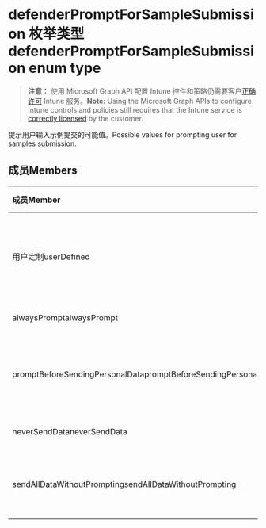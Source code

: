 # <a name="defenderpromptforsamplesubmission-enum-type"></a><span data-ttu-id="254d1-101">defenderPromptForSampleSubmission 枚举类型</span><span class="sxs-lookup"><span data-stu-id="254d1-101">defenderPromptForSampleSubmission enum type</span></span>

> <span data-ttu-id="254d1-102">**注意：** 使用 Microsoft Graph API 配置 Intune 控件和策略仍需要客户[正确许可](https://go.microsoft.com/fwlink/?linkid=839381) Intune 服务。</span><span class="sxs-lookup"><span data-stu-id="254d1-102">**Note:** Using the Microsoft Graph APIs to configure Intune controls and policies still requires that the Intune service is [correctly licensed](https://go.microsoft.com/fwlink/?linkid=839381) by the customer.</span></span>

<span data-ttu-id="254d1-103">提示用户输入示例提交的可能值。</span><span class="sxs-lookup"><span data-stu-id="254d1-103">Possible values for prompting user for samples submission.</span></span>
## <a name="members"></a><span data-ttu-id="254d1-104">成员</span><span class="sxs-lookup"><span data-stu-id="254d1-104">Members</span></span>
|<span data-ttu-id="254d1-105">成员</span><span class="sxs-lookup"><span data-stu-id="254d1-105">Member</span></span>|<span data-ttu-id="254d1-106">值</span><span class="sxs-lookup"><span data-stu-id="254d1-106">Value</span></span>|<span data-ttu-id="254d1-107">说明</span><span class="sxs-lookup"><span data-stu-id="254d1-107">Description</span></span>|
|:---|:---|:---|
|<span data-ttu-id="254d1-108">用户定制</span><span class="sxs-lookup"><span data-stu-id="254d1-108">userDefined</span></span>|<span data-ttu-id="254d1-109">0</span><span class="sxs-lookup"><span data-stu-id="254d1-109">0</span></span>|<span data-ttu-id="254d1-110">用户定义，默认值、 没有用途。</span><span class="sxs-lookup"><span data-stu-id="254d1-110">User Defined, default value, no intent.</span></span>|
|<span data-ttu-id="254d1-111">alwaysPrompt</span><span class="sxs-lookup"><span data-stu-id="254d1-111">alwaysPrompt</span></span>|<span data-ttu-id="254d1-112">1</span><span class="sxs-lookup"><span data-stu-id="254d1-112">1</span></span>|<span data-ttu-id="254d1-113">始终提示。</span><span class="sxs-lookup"><span data-stu-id="254d1-113">Always prompt.</span></span>|
|<span data-ttu-id="254d1-114">promptBeforeSendingPersonalData</span><span class="sxs-lookup"><span data-stu-id="254d1-114">promptBeforeSendingPersonalData</span></span>|<span data-ttu-id="254d1-115">2</span><span class="sxs-lookup"><span data-stu-id="254d1-115">2</span></span>|<span data-ttu-id="254d1-116">将个人数据发送前提示。</span><span class="sxs-lookup"><span data-stu-id="254d1-116">Prompt before sending personal data.</span></span>|
|<span data-ttu-id="254d1-117">neverSendData</span><span class="sxs-lookup"><span data-stu-id="254d1-117">neverSendData</span></span>|<span data-ttu-id="254d1-118">3</span><span class="sxs-lookup"><span data-stu-id="254d1-118">3</span></span>|<span data-ttu-id="254d1-119">从不发送数据。</span><span class="sxs-lookup"><span data-stu-id="254d1-119">Never send data.</span></span>|
|<span data-ttu-id="254d1-120">sendAllDataWithoutPrompting</span><span class="sxs-lookup"><span data-stu-id="254d1-120">sendAllDataWithoutPrompting</span></span>|<span data-ttu-id="254d1-121">4</span><span class="sxs-lookup"><span data-stu-id="254d1-121">4</span></span>|<span data-ttu-id="254d1-122">发送所有数据，而不提示。</span><span class="sxs-lookup"><span data-stu-id="254d1-122">Send all data without prompting.</span></span>|



